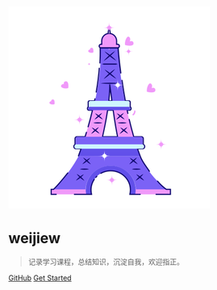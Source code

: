 ![logo](_media/icon.svg)

# weijiew

> 记录学习课程，总结知识，沉淀自我，欢迎指正。


[GitHub](https://github.com/weijiew/klog)
[Get Started](#klog)
